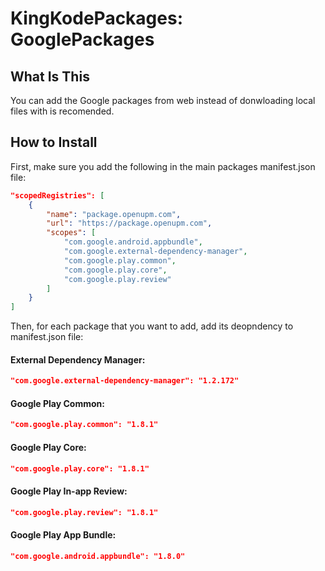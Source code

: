 # KingKodePackages: GooglePackages

## What Is This
You can add the Google packages from web instead of donwloading local files with is recomended.

## How to Install
First, make sure you add the following in the main packages manifest.json file:
```json
"scopedRegistries": [
	{
		"name": "package.openupm.com",
		"url": "https://package.openupm.com",
		"scopes": [
			"com.google.android.appbundle",
			"com.google.external-dependency-manager",
			"com.google.play.common",
			"com.google.play.core",
			"com.google.play.review"
		]
	}
]
```

Then, for each package that you want to add, add its deopndency to manifest.json file:
#### External Dependency Manager:
```json
"com.google.external-dependency-manager": "1.2.172"
```

#### Google Play Common:
```json
"com.google.play.common": "1.8.1"
```

#### Google Play Core:
```json
"com.google.play.core": "1.8.1"
```

#### Google Play In-app Review:
```json
"com.google.play.review": "1.8.1"
```

#### Google Play App Bundle:
```json
"com.google.android.appbundle": "1.8.0"
```